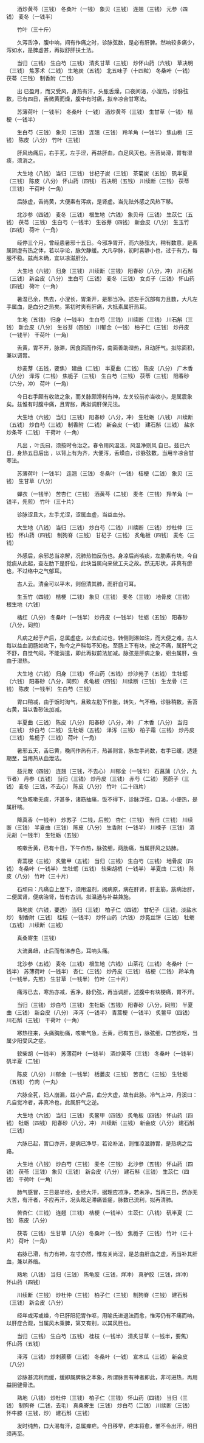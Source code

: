<!-- { "loadSidebar": true } -->
　　酒炒黄芩（三钱） 冬桑叶（一钱） 象贝（三钱） 连翘（三钱） 元参（四钱） 麦冬（一钱半）

　　竹叶（三十斤）

　　久泻舌净，腹中响，间有作痛之时，诊脉弦数，是必有肝脾。然响较多痛少，泻如水，是脾虚甚，再拟舒肝扶土法。

　　当归（三钱） 生白芍（三钱） 清炙甘草（三钱） 炒怀山药（六钱） 草决明（三钱） 焦茅术（二钱） 生地炭（五钱） 北五味子（十四粒） 冬桑叶（一钱） 茯苓（三钱） 制香附（二钱）

　　出 已盈月，而又受风，身热有汗，头胀舌燥，口夜间渴，小溲热，诊脉弦数，已有四日，舌微黄而燥，腹中有时痛，拟辛凉合甘寒法。

　　苏薄荷叶（一钱半） 冬桑叶（一钱） 酒炒黄芩（三钱） 生甘草（一钱） 桔梗（一钱半）

　　生白芍（三钱） 象贝（三钱） 连翘（三钱） 羚羊角（一钱半） 焦山栀（三钱） 陈皮（八分） 竹叶（三钱）

　　肝风齿痛后，右手芤，左手涩，再益肝血，血足风灭也。舌苔尚滑，胃有湿痰，须消之。

　　大生地（八钱） 当归（三钱） 甘杞子炭（三钱） 茶菊炭（五钱） 矾半夏（三钱） 陈皮（八分） 怀山药（四钱） 石决明（五钱） 川续断（三钱） 茯苓（三钱） 干荷叶（一角）

　　后脉虚，舌尚黄，大便素有泻病，是肾虚。当先祛外感之风热下移。

　　北沙参（四钱） 麦冬（三钱） 根生地（六钱） 象贝母（三钱） 生苡仁（五钱） 茯苓（三钱） 生白芍（一钱半） 生谷芽（四钱） 新会皮（八分） 生玉竹（四钱） 荷叶（一角）

　　经停三个月，曾经患暑邪十五日。今邪净胃开，而六脉弦大，稍有数意，是素属阴虚有热之体，若以孕论，脉欠静缓。大凡孕脉，初时喜静小也，过于有力，每服不稳。兹尚未确，宜以凉滋肝分。

　　大生地（六钱） 归身（三钱） 川续断（三钱） 阳春砂（八分，冲） 川石斛（三钱） 新会皮（八分） 生白芍（三钱） 麦冬（三钱） 女贞子（三钱） 怀山药（四钱） 荷叶（一角）

　　暑湿已余，热去，小溲长，胃渐开，是邪当净。述左手沉部有力且数，大凡左手属血，是血分之热矣。第初时夹有肝痛，大抵素属肝热耳。

　　生地（五钱） 归身（一钱半） 生白芍（三钱） 川续断（三钱） 川石斛（三钱） 新会皮（八分） 生谷芽（四钱） 川郁金（一钱） 柏子仁（三钱） 炒丹皮（一钱半） 干荷叶（一角）

　　舌黄，胃不开，脉滞，因食面而作泻，南面善助湿热，且动肝气。拟除面积，兼以调胃。

　　炒麦芽（五钱，要焦） 建曲（二钱） 半夏曲（二钱） 陈皮（八分） 广木香（八分） 泽泻（二钱） 焦栀子（三钱） 生白芍（三钱） 茯苓（三钱） 阳春砂（六分，冲） 荷叶（一角）

　　今日右手颇有收敛之象，而关脉颇滑利有神，左关较前亦当收小，是属震象矣。兹惟有时腹中痛，且胃胀，再拟调肝保元法。

　　大生地（六钱） 当归（三钱） 阳春砂（八分，冲） 生牡蛎（八钱） 川续断（五钱） 炒白芍（三钱） 制香附（二钱） 新会皮（一钱） 建石斛（三钱） 盐水炒条芩（二钱） 干荷叶（一角）

　　凡出 ，叶氏曰，须按时令治之。春令用风温法，风温净则风 自已。兹已六日，身热五日后出 ，以背上有为齐，大便泻，舌燥白，诊脉弦数，当用辛凉合甘寒法。

　　苏薄荷叶（一钱半） 连翘（三钱） 冬桑叶（一钱） 桔梗（二钱） 象贝（三钱） 生甘草（八分）

　　蝉衣（一钱半） 苦杏仁（三钱） 酒黄芩（二钱） 麦冬（三钱） 羚羊角（一钱半，先煎） 竹叶（三十片）

　　诊脉涩且大，左手尤涩，涩属血虚，当益血分。

　　大生地（八钱） 当归（三钱） 炒白芍（二钱） 川续断（三钱） 炒杜仲（三钱） 怀山药（四钱） 制狗脊（三钱） 甘杞子（三钱） 炙龟板（四钱） 麦冬（三钱）

　　外感后，余邪总当凉解，况肺热怕反伤也。身凉后尚咳痰，左肋素有块，今自觉痰从此起，查左肋下是肝位，此块当属向来做工夫之故。然无形状，非真有瘀也，不过络中之气郁耳。

　　古人云。清金可以平木，则但清其肺，而肝自可耳。

　　生玉竹（四钱） 桔梗（二钱） 象贝（三钱） 麦冬（三钱） 地骨皮（三钱） 根生地（六钱）

　　橘红（八分） 冬桑叶（一钱半） 炒丹皮（一钱半） 牡蛎（五钱） 阳春砂（八分，同煎）

　　凡病之起于产后，总属虚症，以去血过也，转侧则淋如注，而大便之难，古人每以益血润肠如攻下，殆今之产科每不知也。至肠上下有块，按之不痛，属肝气之不舒，自觉气闷，不能消遣，即此再拟前法加减。脉弦是肝病之象，蛔虫属肝，虫由于湿热。

　　大生地（六钱） 归身（三钱） 怀山药（五钱） 炒沙苑子（五钱） 生牡蛎（六钱） 阳春砂（八分，同煎） 炙龟板（四钱） 川续断（三钱） 生龙骨（三钱） 陈皮（一钱半） 生白芍（三钱）

　　胃口稍减，由于饭时淘气，且致左肋下作胀，转矢，气不畅，诊脉稍数，舌苔右黄，当以香砂法加减。

　　半夏曲（三钱） 陈皮（八分） 阳春砂（八分，冲） 广木香（八分） 当归（三钱） 炒白芍（二钱） 生牡蛎（五钱） 泽泻（三钱） 柏子霜（三钱） 炒丹皮（三钱） 焦栀子（三钱） 荷叶（一角）

　　暑邪五天，舌已黄，晚间作热有汗，热甚则言，脉左手尚数，右手已缓，适逢期至，当用热从血泄法。

　　益元散（四钱） 连翘（三钱，不去心） 川郁金（一钱半） 石菖蒲（八分，九节者） 丹参（五钱） 当归（三钱） 炒丹皮（三钱） 赤芍（二钱） 茺蔚子（三钱） 麦冬（三钱，不去心） 陈皮（八分） 竹叶（二十四片）

　　气急咳嗽无痰，汗甚多，诸筋抽痛，饭不得下，诊脉浮弦，口渴，小便热，是属肝喘。

　　降真香（一钱半） 炒苏子（二钱，后煎） 杏仁（三钱） 当归（三钱） 川续断（三钱） 半夏曲（三钱） 陈皮（八分） 生香附（一钱半） 川楝子（三钱） 酒元胡（一钱半） 生牡蛎（五钱）

　　咳嗽舌黄，已有十日，下午作热，脉弦细，两肋痛，当属肝风之妨肺。

　　青蒿梗（三钱） 炙鳖甲（五钱） 当归（三钱） 生白芍（三钱） 地骨皮（四钱） 冬桑叶（一钱半） 生牡蛎（五钱） 软柴胡梢（一钱半） 半夏曲（二钱） 陈皮（八分） 竹叶（三十片）

　　石顽曰：凡痛自上至下，须用温剂，阅病原，病在肝肾，肝主筋，筋病治肝，二便属肾，便病治肾，皆有古训。拟温通与补益兼施。

　　熟地炭（六钱，要透） 当归（三钱） 柏子仁（四钱） 甘杞子（三钱，淡盐水炒） 制香附（三钱） 桂枝（一钱半） 炒怀山药（六钱） 炒菟丝饼（三钱） 牡蛎（五钱） 川续断（三钱）

　　真桑寄生（三钱）

　　大流鼻衄，止后而有涕赤色，耳响头痛。

　　北沙参（五钱） 麦冬（三钱） 根生地（六钱） 山茶花（三钱） 冬桑叶（一钱半） 苏薄荷叶（一钱半） 杏仁（三钱） 炒丹皮（三钱） 桔梗（二钱） 羚羊角（一钱半，先煎） 生甘草（一钱半） 竹叶（三十片）

　　痛泻已去，寒热亦减，舌净，脉仍弦，再当调肝，述腹中有块梗痛，胃不开。

　　当归（三钱） 炒白芍（三钱） 生牡蛎（五钱） 阳春砂（八分，同煎） 半夏曲（三钱） 新会皮（八分） 泽泻（一钱半） 青蒿梗（一钱半） 炙鳖甲（四钱） 川石斛（三钱） 干荷叶（一角）

　　寒热往来，头痛胸肋痛，咳嗽气急，舌黄，已有五日，脉弦细，口苦欲呕，当属少阳受风之症。

　　软柴胡（一钱半） 苏薄荷叶（一钱半） 酒炒黄芩（三钱） 冬桑叶（一钱半） 矾半夏（二钱）

　　陈皮（八分） 川郁金（一钱半） 栝蒌皮（三钱） 苦杏仁（三钱） 生牡蛎（五钱） 竹肉（一丸）

　　六脉全芤，妇人崩漏，兹小产后，血分大虚，故有此脉。冷气上冲，丹溪曰：凡自觉冷者，非真冷也，此属肝气之逆。

　　大生地（六钱） 当归（三钱） 炙鳖甲（四钱） 炙龟板（四钱） 怀山药（四钱） 牡蛎（四钱） 阳春砂（八分，冲） 川续断（三钱） 新会皮（八分） 建石斛（三钱）

　　六脉已起，胃口亦开，是病已净尽，若论补法，则惟凉滋肺胃，是热病之后路。

　　大生地（八钱） 炒白芍（三钱） 麦冬（三钱） 北沙参（五钱） 怀山药（四钱） 茯苓（三钱） 象贝（三钱） 新会皮（八分） 建石斛（三钱） 生苡仁（四钱） 干荷叶（一角）

　　肺气感冒，三日是半经，业经大汗，据理应凉净，若未净，当再三日，然亦无大苦，有汗者，不应再汗，况头眩足滞痛皆瘥，脉数已流利，拟再清肺。

　　苦杏仁（三钱） 连翘（三钱） 桔梗（一钱半） 生苡仁（八钱） 矾半夏（二钱） 陈皮（八分）

　　茯苓（三钱） 生甘草（八分） 冬桑叶（一钱） 焦栀子（三钱） 竹叶（三十片） 荷叶（一角）

　　右脉已滑，有力有神，左寸亦然，惟左关尚涩，是总由肝血之虚，再当补其肝血，兼以养络。

　　熟地（八钱） 当归（三钱） 陈龟胶（三钱，烊冲） 真驴胶（三钱，烊冲） 怀山药（四钱）

　　川续断（三钱） 炒杜仲（三钱） 柏子仁（三钱） 制狗脊（三钱） 建石斛（三钱） 新会皮（八分）

　　经年或泻或燥，今已肝阳犯胃作呕，用喻氏进退法而愈，惟泻仍有不痛而响，以肝症合观，当属风木乘脾，第又有别，以其风胜也。

　　当归（三钱） 生白芍（五钱） 桂枝（一钱半） 清炙甘草（一钱半，要焦） 怀山药（五钱）

　　泽泻（三钱） 炒刺蒺藜（三钱） 冬桑叶（一钱） 宣木瓜（三钱） 新会皮（八分）

　　诊脉甚流利而缓，缓即属脾脉之本象，所谓脉贵有神者即此，非可进热，再用益阴健骨法。

　　熟地（八钱） 炒杜仲（三钱） 柏子仁（三钱） 怀山药（四钱） 当归（三钱） 制狗脊（二钱，去毛） 真桑寄生（三钱） 炒白芍（二钱） 川续断（三钱） 怀牛膝（三钱，炒） 建石斛（三钱）

　　发时纯热，口大渴有汗，总属瘅疟。今日移早，疟本将愈，惟不令出汗，明日须再至。

